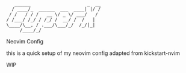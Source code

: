```
   ______                     _  __
  / ____/_  ______  ___  ____| |/ /
 / /   / / /   __ \/ _ \/ ___/   /
/ /___/ /_/ / /_/ /  __/ /  /   |
\____/\__, / .___/\___/_/  /_/|_|
     /____/_/
```
Neovim Config

this is a quick setup of my neovim config adapted from kickstart-nvim

WIP
